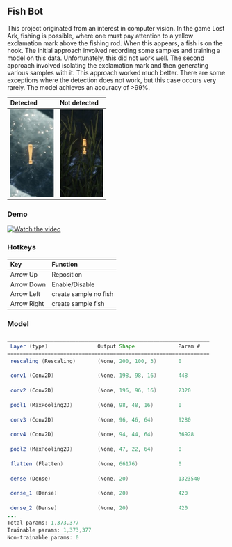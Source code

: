 ## Fish Bot

This project originated from an interest in computer vision. In the game Lost Ark, fishing is possible, where one must pay attention to a yellow exclamation mark above the fishing rod. 
When this appears, a fish is on the hook. The initial approach involved recording some samples and training a model on this data. Unfortunately, this did not work well. The second approach involved isolating the exclamation mark and then generating various samples with it. This approach worked much better. There are some exceptions where the detection does not work, but this case occurs very rarely.
The model achieves an accuracy of >99%.

|Detected|Not detected|
| :---          | :---          |
|![](./dataset/real_test_set/fish/true%20(90).jpg)|![](./dataset/real_test_set/fish/true%20(82).jpg)|


### Demo
[![Watch the video](https://img.youtube.com/vi/P_PKHP6sJxM/hqdefault.jpg)]([https://youtu.be/P_PKHP6sJxM])

### Hotkeys
|   Key         |   Function    |
| :---          | :---          |
| Arrow Up      | Reposition    |
| Arrow Down    | Enable/Disable|
| Arrow Left    | create sample no fish    |
| Arrow Right   | create sample fish       |

### Model

```java
_________________________________________________________________
 Layer (type)                Output Shape              Param #   
=================================================================
 rescaling (Rescaling)       (None, 200, 100, 3)       0         
                                                                 
 conv1 (Conv2D)              (None, 198, 98, 16)       448       
                                                                 
 conv2 (Conv2D)              (None, 196, 96, 16)       2320      
                                                                 
 pool1 (MaxPooling2D)        (None, 98, 48, 16)        0         
                                                                 
 conv3 (Conv2D)              (None, 96, 46, 64)        9280      
                                                                 
 conv4 (Conv2D)              (None, 94, 44, 64)        36928     
                                                                 
 pool2 (MaxPooling2D)        (None, 47, 22, 64)        0         
                                                                 
 flatten (Flatten)           (None, 66176)             0         
                                                                 
 dense (Dense)               (None, 20)                1323540   
                                                                 
 dense_1 (Dense)             (None, 20)                420       
                                                                 
 dense_2 (Dense)             (None, 20)                420       
...
Total params: 1,373,377
Trainable params: 1,373,377
Non-trainable params: 0
```
